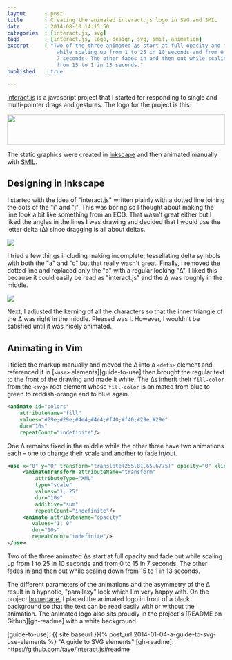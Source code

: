 ```yaml
---
layout      : post
title       : Creating the animated interact.js logo in SVG and SMIL
date        : 2014-08-10 14:15:50
categories  : [interact.js, svg]
tags        : [interact.js, logo, design, svg, smil, animation]
excerpt     : "Two of the three animated Δs start at full opacity and fade out
                while scaling up from 1 to 25 in 10 seconds and from 0 to 15 in
                7 seconds. The other fades in and then out while scaling down
                from 15 to 1 in 13 seconds."
published   : true

---
```


[interact.js][ijs] is a javascript project that I started for responding to
single and multi-pointer drags and gestures. The logo for the project is this:

<img src="{{ site.baseurl }}/img/ijs-anim.svg"
    style="width: 100%; max-height: 5em;">

The static graphics were created in [Inkscape][inkscape] and then animated
manually with [SMIL][mdn-smil].

Designing in Inkscape
---

I started with the idea of "interact.js" written plainly with a dotted line
joining the dots of the "i" and "j". This was boring so I thought about making
the line look a bit like something from an ECG. That wasn't great either but I
liked the angles in the lines I was drawing and decided that I would use the
letter delta (Δ) since dragging is all about deltas.

<img src="{{ site.baseurl }}/img/ijs-design/1.png"
    style="max-height: 5em; display: block; margin: auto">

I tried a few things including making incomplete, tessellating delta symbols
with both the "a" and "c" but that really wasn't great. Finally, I removed the
dotted line and replaced only the "a" with a regular looking "Δ". I liked this
because it could easily be read as "interact.js" and the Δ was roughly in the
middle.

<img src="{{ site.baseurl }}/img/ijs-design/5.png"
    style="max-height: 5em; display: block; margin: auto">

Next, I adjusted the kerning of all the characters so that the inner triangle
of the Δ was right in the middle. Pleased was I. However, I wouldn't be
satisfied until it was nicely animated.

Animating in Vim
---

I tidied the markup manually and moved the Δ into a `<defs>` element and
referenced it in [`<use>` elements][guide-to-use] then brought the regular text to
the front of the drawing and made it white. The Δs inherit their `fill-color`
from the `<svg>` root element whose `fill-color` is animated from blue to green
to reddish-orange and to blue again.

```xml
<animate id="colors"
    attributeName="fill"
    values="#29e;#29e;#4e4;#4e4;#f40;#f40;#29e;#29e"
    dur="16s"
    repeatCount="indefinite"/>
```

One Δ remains fixed in the middle while the other three have two animations
each – one to change their scale and another to fade in/out.

```xml
<use x="0" y="0" transform="translate(255.81,65.6775)" opacity="0" xlink:href="#a-delta">
     <animateTransform attributeName="transform" 
         attributeType="XML"
         type="scale" 
         values="1; 25"
         dur="10s"
         additive="sum"
         repeatCount="indefinite"/>
     <animate attributeName="opacity"
        values="1; 0"
        dur="10s"
        repeatCount="indefinite"/>
</use>
```

Two of the three animated Δs start at full opacity and fade out while scaling
up from 1 to 25 in 10 seconds and from 0 to 15 in 7 seconds. The other fades in
and then out while scaling down from 15 to 1 in 13 seconds.

The different parameters of the animations and the asymmetry of the Δ result in
a hypnotic, "parallaxy" look which I'm very happy with. On the project
[homepage][ijs], I placed the animated logo in front of a black background so
that the text can be read easily with or without the animation. The animated
logo also sits proudly in the project's [README on Github][gh-readme] with a
white background.


[ijs]: //interactjs.io
[inkscape]: http://inkscape.org
[mdn-smil]: https://developer.mozilla.org/en-US/docs/Web/SVG/SVG_animation_with_SMIL "SVG animation with SMIL"
[guide-to-use]: {{ site.baseurl }}{% post_url 2014-01-04-a-guide-to-svg-use-elements %} "A guide to SVG <use> elements"
[gh-readme]: https://github.com/taye/interact.js#readme
